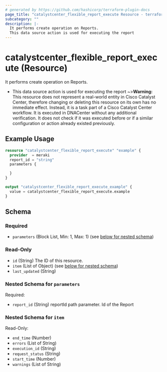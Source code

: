 ```yaml
---
# generated by https://github.com/hashicorp/terraform-plugin-docs
page_title: "catalystcenter_flexible_report_execute Resource - terraform-provider-catalystcenter"
subcategory: ""
description: |-
  It performs create operation on Reports.
  This data source action is used for executing the report
---
```


# catalystcenter_flexible_report_execute (Resource)

It performs create operation on Reports.

- This data source action is used for executing the report
~>**Warning:**
This resource does not represent a real-world entity in Cisco Catalyst Center, therefore changing or deleting this resource on its own has no immediate effect.
Instead, it is a task part of a Cisco Catalyst Center workflow. It is executed in DNACenter without any additional verification. It does not check if it was executed before or if a similar configuration or action already existed previously.

## Example Usage

```terraform
resource "catalystcenter_flexible_report_execute" "example" {
  provider  = meraki
  report_id = "string"
  parameters {

  }
}

output "catalystcenter_flexible_report_execute_example" {
  value = catalystcenter_flexible_report_execute.example
}
```

<!-- schema generated by tfplugindocs -->
## Schema

### Required

- `parameters` (Block List, Min: 1, Max: 1) (see [below for nested schema](#nestedblock--parameters))

### Read-Only

- `id` (String) The ID of this resource.
- `item` (List of Object) (see [below for nested schema](#nestedatt--item))
- `last_updated` (String)

<a id="nestedblock--parameters"></a>
### Nested Schema for `parameters`

Required:

- `report_id` (String) reportId path parameter. Id of the Report


<a id="nestedatt--item"></a>
### Nested Schema for `item`

Read-Only:

- `end_time` (Number)
- `errors` (List of String)
- `execution_id` (String)
- `request_status` (String)
- `start_time` (Number)
- `warnings` (List of String)
